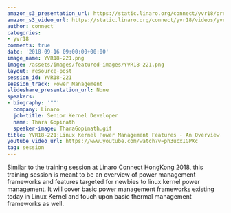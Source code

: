 ```yaml
---
amazon_s3_presentation_url: https://static.linaro.org/connect/yvr18/presentations/yvr18-221.pdf
amazon_s3_video_url: https://static.linaro.org/connect/yvr18/videos/yvr18-221.mp4
author: connect
categories:
- yvr18
comments: true
date: '2018-09-16 09:00:00+00:00'
image_name: YVR18-221.png
image: /assets/images/featured-images/YVR18-221.png
layout: resource-post
session_id: YVR18-221
session_track: Power Management
slideshare_presentation_url: None
speakers:
- biography: '""'
  company: Linaro
  job-title: Senior Kernel Developer
  name: Thara Gopinath
  speaker-image: TharaGopinath.gif
title: YVR18-221:Linux Kernel Power Management Features - An Overview
youtube_video_url: https://www.youtube.com/watch?v=ph3ucxIGPXc
tag: session
---
```


Similar to the training session at Linaro Connect HongKong 2018,  this training session  is meant to be an overview of power management frameworks and features targeted for newbies to linux kernel power management. It will cover basic power management frameworks existing today in Linux Kernel and touch upon basic thermal management frameworks as well.